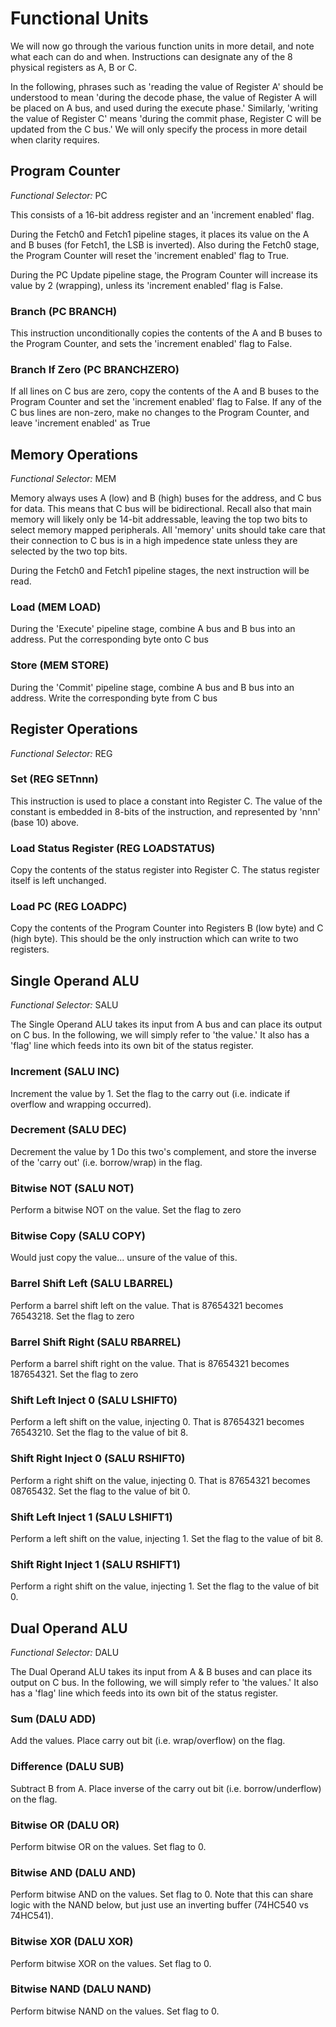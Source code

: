 # Functional Units

We will now go through the various function units in more detail, and note what
each can do and when.
Instructions can designate any of the 8 physical registers as A, B or C.

In the following, phrases such as 'reading the value of Register A' should be
understood to mean 'during the decode phase, the value of Register A will be
placed on A bus, and used during the execute phase.'
Similarly, 'writing the value of Register C' means 'during the commit phase,
Register C will be updated from the C bus.'
We will only specify the process in more detail when clarity requires.



## Program Counter

*Functional Selector:* PC

This consists of a 16-bit address register and an 'increment enabled' flag.

During the Fetch0 and Fetch1 pipeline stages, it places its value on the A and B buses
(for Fetch1, the LSB is inverted).
Also during the Fetch0 stage, the Program Counter will reset the 'increment enabled' flag
to True.

During the PC Update pipeline stage, the Program Counter will increase its value by 2
(wrapping), unless its 'increment enabled' flag is False.

### Branch (PC BRANCH)

This instruction unconditionally copies the contents of the A and B buses to the Program
Counter, and sets the 'increment enabled' flag to False.

### Branch If Zero (PC BRANCHZERO)

If all lines on C bus are zero, copy the contents of the A and B buses to the Program
Counter and set the 'increment enabled' flag to False. If any of the C bus lines are
non-zero, make no changes to the Program Counter, and leave 'increment enabled' as True



## Memory Operations

*Functional Selector:* MEM

Memory always uses A (low) and B (high) buses for the address, and C bus for data.
This means that C bus will be bidirectional.
Recall also that main memory will likely only be 14-bit addressable, leaving
the top two bits to select memory mapped peripherals.
All 'memory' units should take care that their connection to C bus is in a high
impedence state unless they are selected by the two top bits.

During the Fetch0 and Fetch1 pipeline stages, the next instruction will be
read.

### Load (MEM LOAD)

During the 'Execute' pipeline stage, combine A bus and B bus into an address.
Put the corresponding byte onto C bus

### Store (MEM STORE)

During the 'Commit' pipeline stage, combine A bus and B bus into an address.
Write the corresponding byte from C bus



## Register Operations

*Functional Selector:* REG

### Set (REG SETnnn)

This instruction is used to place a constant into Register C.
The value of the constant is embedded in 8-bits of the instruction,
and represented by 'nnn' (base 10) above.

### Load Status Register (REG LOADSTATUS)

Copy the contents of the status register into Register C.
The status register itself is left unchanged.

### Load PC (REG LOADPC)

Copy the contents of the Program Counter into Registers
B (low byte) and C (high byte).
This should be the only instruction which can write to
two registers.



## Single Operand ALU

*Functional Selector:* SALU

The Single Operand ALU takes its input from A bus and can
place its output on C bus.
In the following, we will simply refer to 'the value.'
It also has a 'flag' line which feeds into its own bit
of the status register.

### Increment (SALU INC)

Increment the value by 1.
Set the flag to the carry out (i.e. indicate if overflow
and wrapping occurred).

### Decrement (SALU DEC)

Decrement the value by 1
Do this two's complement, and store the inverse
of the 'carry out' (i.e. borrow/wrap) in the flag.

### Bitwise NOT (SALU NOT)

Perform a bitwise NOT on the value.
Set the flag to zero

### Bitwise Copy (SALU COPY)

Would just copy the value... unsure of the value of this.

### Barrel Shift Left (SALU LBARREL)

Perform a barrel shift left on the value.
That is 87654321 becomes 76543218.
Set the flag to zero

### Barrel Shift Right (SALU RBARREL)

Perform a barrel shift right on the value.
That is 87654321 becomes 187654321.
Set the flag to zero

### Shift Left Inject 0 (SALU LSHIFT0)

Perform a left shift on the value, injecting 0.
That is 87654321 becomes 76543210.
Set the flag to the value of bit 8.

### Shift Right Inject 0 (SALU RSHIFT0)

Perform a right shift on the value, injecting 0.
That is 87654321 becomes 08765432.
Set the flag to the value of bit 0.

### Shift Left Inject 1 (SALU LSHIFT1)

Perform a left shift on the value, injecting 1.
Set the flag to the value of bit 8.

### Shift Right Inject 1 (SALU RSHIFT1)

Perform a right shift on the value, injecting 1.
Set the flag to the value of bit 0.



## Dual Operand ALU

*Functional Selector:* DALU

The Dual Operand ALU takes its input from A & B buses and can
place its output on C bus.
In the following, we will simply refer to 'the values.'
It also has a 'flag' line which feeds into its own bit
of the status register.

### Sum (DALU ADD)

Add the values.
Place carry out bit (i.e. wrap/overflow) on the flag.

### Difference (DALU SUB)

Subtract B from A.
Place inverse of the carry out bit (i.e. borrow/underflow)
on the flag.

### Bitwise OR (DALU OR)

Perform bitwise OR on the values.
Set flag to 0.

### Bitwise AND (DALU AND)

Perform bitwise AND on the values.
Set flag to 0.
Note that this can share logic
with the NAND below, but just
use an inverting buffer (74HC540 vs 74HC541).

### Bitwise XOR (DALU XOR)

Perform bitwise XOR on the values.
Set flag to 0.

### Bitwise NAND (DALU NAND)

Perform bitwise NAND on the values.
Set flag to 0.